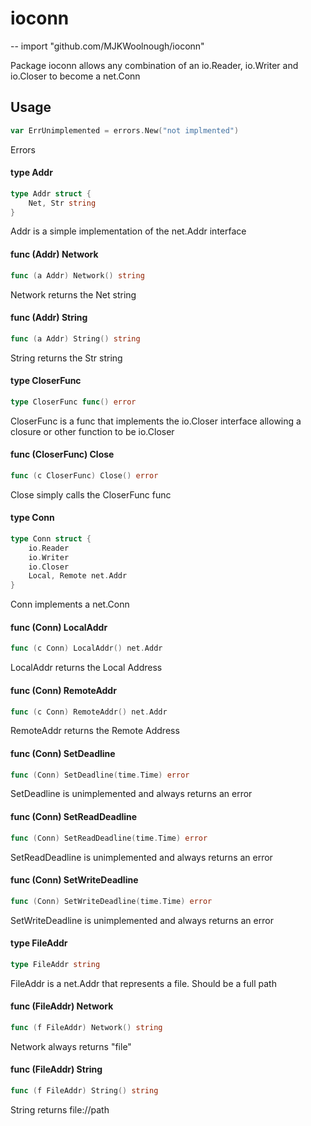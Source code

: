 # ioconn
--
    import "github.com/MJKWoolnough/ioconn"

Package ioconn allows any combination of an io.Reader, io.Writer and io.Closer to become a net.Conn

## Usage

```go
var ErrUnimplemented = errors.New("not implmented")
```
Errors

#### type Addr

```go
type Addr struct {
	Net, Str string
}
```

Addr is a simple implementation of the net.Addr interface

#### func (Addr) Network

```go
func (a Addr) Network() string
```
Network returns the Net string

#### func (Addr) String

```go
func (a Addr) String() string
```
String returns the Str string

#### type CloserFunc

```go
type CloserFunc func() error
```

CloserFunc is a func that implements the io.Closer interface allowing a closure
or other function to be io.Closer

#### func (CloserFunc) Close

```go
func (c CloserFunc) Close() error
```
Close simply calls the CloserFunc func

#### type Conn

```go
type Conn struct {
	io.Reader
	io.Writer
	io.Closer
	Local, Remote net.Addr
}
```

Conn implements a net.Conn

#### func (Conn) LocalAddr

```go
func (c Conn) LocalAddr() net.Addr
```
LocalAddr returns the Local Address

#### func (Conn) RemoteAddr

```go
func (c Conn) RemoteAddr() net.Addr
```
RemoteAddr returns the Remote Address

#### func (Conn) SetDeadline

```go
func (Conn) SetDeadline(time.Time) error
```
SetDeadline is unimplemented and always returns an error

#### func (Conn) SetReadDeadline

```go
func (Conn) SetReadDeadline(time.Time) error
```
SetReadDeadline is unimplemented and always returns an error

#### func (Conn) SetWriteDeadline

```go
func (Conn) SetWriteDeadline(time.Time) error
```
SetWriteDeadline is unimplemented and always returns an error

#### type FileAddr

```go
type FileAddr string
```

FileAddr is a net.Addr that represents a file. Should be a full path

#### func (FileAddr) Network

```go
func (f FileAddr) Network() string
```
Network always returns "file"

#### func (FileAddr) String

```go
func (f FileAddr) String() string
```
String returns file://path

